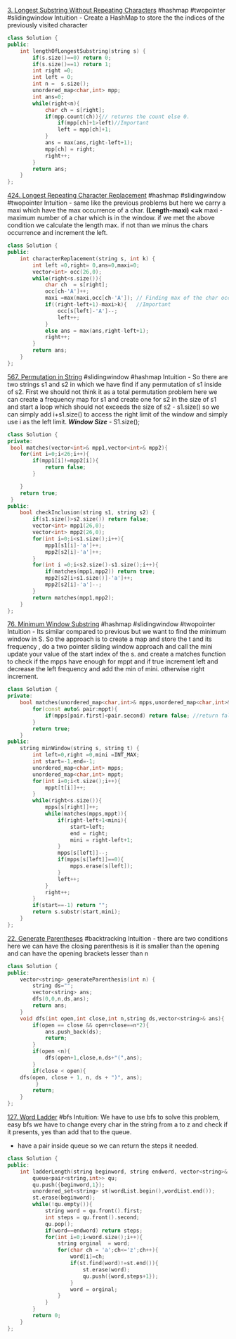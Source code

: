 [3. Longest Substring Without Repeating Characters](https://leetcode.com/problems/longest-substring-without-repeating-characters/)
#hashmap #twopointer #slidingwindow
Intuition - Create a HashMap to store the the indices of the previously visited character
```cpp
class Solution {
public:
    int lengthOfLongestSubstring(string s) {
        if(s.size()==0) return 0;
        if(s.size()==1) return 1;
        int right =0;
        int left = 0;
        int n =  s.size();
        unordered_map<char,int> mpp;
        int ans=0;
        while(right<n){
            char ch = s[right];
            if(mpp.count(ch)){// returns the count else 0.
                if(mpp[ch]+1>left)//Important
                left = mpp[ch]+1;
            }
            ans = max(ans,right-left+1);
            mpp[ch] = right;
            right++;
        }
        return ans;
    }
};
```
[424. Longest Repeating Character Replacement](https://leetcode.com/problems/longest-repeating-character-replacement/)
#hashmap #slidingwindow #twopointer 
Intuition  -  same like the previous problems but here we carry a maxi which have  the max occurrence  of a char.
**(Length-maxi) <=k**
maxi  - maximum number of a char which is in the window.
if we  met the above condition we calculate the length max.
if not than we minus the chars occurrence and increment the left.

```cpp
class Solution {
public:
    int characterReplacement(string s, int k) {
        int left =0,right= 0,ans=0,maxi=0;
        vector<int> occ(26,0);
        while(right<s.size()){
            char ch  = s[right];
            occ[ch-'A']++;
            maxi =max(maxi,occ[ch-'A']); // Finding max of the char occurrence
            if((right-left+1)-maxi>k){   //Important
                occ[s[left]-'A']--;
                left++;
            }
            else ans = max(ans,right-left+1);
            right++;
        }
        return ans;
    }
};
```
[567. Permutation in String](https://leetcode.com/problems/permutation-in-string/)
#slidingwindow #hashmap 
Intuition - So there are two strings s1 and s2 in which we have find if any permutation of s1 inside of s2. First we should not think it as a total permutation problem here we can create a frequency map for s1 and create one for s2 in the size of s1 and start a loop which should not exceeds the size of s2 - s1.size() so we can simply add i+s1.size()   to access the right limit of the window and simply use i as the left limit.
***Window Size***  - S1.size();
```cpp
class Solution {
private:
 bool matches(vector<int>& mpp1,vector<int>& mpp2){
    for(int i=0;i<26;i++){
        if(mpp1[i]!=mpp2[i]){
            return false;
        }

    }
    return true;
 }
public:
    bool checkInclusion(string s1, string s2) {
        if(s1.size()>s2.size()) return false;
        vector<int> mpp1(26,0);
        vector<int> mpp2(26,0);
        for(int i=0;i<s1.size();i++){
            mpp1[s1[i]-'a']++;
            mpp2[s2[i]-'a']++;
        }
        for(int i =0;i<s2.size()-s1.size();i++){
            if(matches(mpp1,mpp2)) return true;
            mpp2[s2[i+s1.size()]-'a']++;
            mpp2[s2[i]-'a']--;
        }
        return matches(mpp1,mpp2);
    }
};
```

[76. Minimum Window Substring](https://leetcode.com/problems/minimum-window-substring/)
#hashmap #slidingwindow #twopointer 
Intuition  -  Its  similar compared to previous but  we want to find the  minimum window in S.
So the approach is to create a map and store the t and its frequency , do a two pointer sliding window approach and call the mini update your value of the start index of the s. and create a matches function to check if the mpps have enough for mppt and if true increment left and decrease the left frequency and add the min of mini. otherwise right increment.
```cpp
class Solution {
private:
    bool matches(unordered_map<char,int>& mpps,unordered_map<char,int>& mppt){
        for(const auto& pair:mppt){
            if(mpps[pair.first]<pair.second) return false; //return false which the freq is lesser compared to mppt.
        }
        return true;
    }
public:
    string minWindow(string s, string t) {
        int left=0,right =0,mini =INT_MAX;
        int start=-1,end=-1;
        unordered_map<char,int> mpps;
        unordered_map<char,int> mppt;
        for(int i=0;i<t.size();i++){
            mppt[t[i]]++;
        }
        while(right<s.size()){
            mpps[s[right]]++;
            while(matches(mpps,mppt)){
                if(right-left+1<mini){
                    start=left;
                    end = right;
                    mini = right-left+1;
                }
                mpps[s[left]]--;
                if(mpps[s[left]]==0){
                    mpps.erase(s[left]);
                }
                left++;
            }
            right++;
        }
        if(start==-1) return "";
        return s.substr(start,mini);
    }
};
```
[22. Generate Parentheses](https://leetcode.com/problems/generate-parentheses/)
#backtracking 
Intuition  -  there are two conditions here we can have the closing parenthesis  is it is smaller than the opening and can have the opening brackets lesser than n
```cpp
class Solution {
public:
    vector<string> generateParenthesis(int n) {
        string ds="";
        vector<string> ans;
        dfs(0,0,n,ds,ans);
        return ans;
    }
    void dfs(int open,int close,int n,string ds,vector<string>& ans){
        if(open == close && open+close==n*2){
            ans.push_back(ds);
            return;
        }
        if(open <n){
            dfs(open+1,close,n,ds+"(",ans);
        }
        if(close < open){
    dfs(open, close + 1, n, ds + ")", ans);
         }
        return;
    }
};
```

[127. Word Ladder](https://leetcode.com/problems/word-ladder/)
#bfs 
Intuition: We have to  use bfs to solve this problem, easy bfs we have to change every char in the string from  a to z and check if it presents, yes than add that to the queue.
- have a pair inside queue so we can return the steps it needed.
```cpp
class Solution {
public:
    int ladderLength(string beginword, string endword, vector<string>& wordList) {
        queue<pair<string,int>> qu;
        qu.push({beginword,1});
        unordered_set<string> st(wordList.begin(),wordList.end());
        st.erase(beginword);
        while(!qu.empty()){
            string word = qu.front().first;
            int steps = qu.front().second;
            qu.pop();
            if(word==endword) return steps;
            for(int i=0;i<word.size();i++){
                string orginal  = word;
                for(char ch = 'a';ch<='z';ch++){
                    word[i]=ch;
                    if(st.find(word)!=st.end()){
                        st.erase(word);
                        qu.push({word,steps+1});
                    }
                    word = orginal;
                }
            }
        }
        return 0;
    }
};
```

